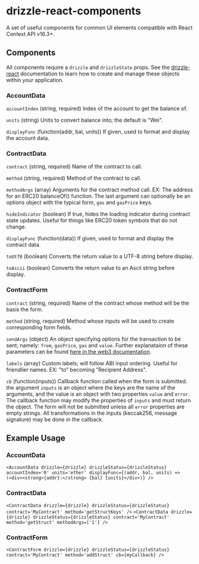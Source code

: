 # drizzle-react-components
A set of useful components for common UI elements compatible with React Context API v16.3+.

## Components

All components require a `drizzle` and `drizzleState` props. See the [drizzle-react](https://github.com/trufflesuite/drizzle-react) documentation to learn how to create and manage these objects within your application.

### AccountData

`accountIndex` (string, required) Index of the account to get the balance of.

`units` (string) Units to convert balance into; the default is "Wei".

`displayFunc` (function(addr, bal, units)) If given, used to format and display the account data. 

### ContractData

`contract` (string, required) Name of the contract to call.

`method` (string, required) Method of the contract to call.

`methodArgs` (array) Arguments for the contract method call. EX: The address for an ERC20 balanceOf() function. The last argument can optionally be an options object with the typical form, `gas` and `gasPrice` keys.

`hideIndicator` (boolean) If true, hides the loading indicator during contract state updates. Useful for things like ERC20 token symbols that do not change.

`displayFunc` (function(data)) If given, used to format and display the contract data.

`toUtf8` (boolean) Converts the return value to a UTF-8 string before display.

`toAscii` (boolean) Converts the return value to an Ascii string before display.

### ContractForm

`contract` (string, required) Name of the contract whose method will be the basis the form.

`method` (string, required) Method whose inputs will be used to create corresponding form fields.

`sendArgs` (object) An object specifying options for the transaction to be sent; namely: `from`, `gasPrice`, `gas` and `value`. Further explanataion of these parameters can be found [here in the web3 documentation](https://web3js.readthedocs.io/en/1.0/web3-eth-contract.html#id19).

`labels` (array) Custom labels; will follow ABI input ordering. Useful for friendlier names. EX: "to" becoming "Recipient Address".

`cb` (function(inputs)) Callback function called when the form is submitted. the argument `inputs` is an object where the keys are the name of the arguments, and the value is an object with two properties `value` and `error`. The callback function may modify the properties of `inputs` and must return the object. The form will not be submitted unless all `error` properties are empty strings. All transformations in the inputs (keccak256, message signature) may be done in the callback.

## Example Usage

### AccountData

`<AccountData drizzle={drizzle} drizzleStatus={drizzleStatus} accountIndex='0' units='ether' displayFunc={(addr, bal, units) => (<div><strong>{addr}:</strong> {bal} {units}</div>)} />`

### ContractData

`<ContractData drizzle={drizzle} drizzleStatus={drizzleStatus} contract='MyContract' method='getStructKeys' />`
`<ContractData drizzle={drizzle} drizzleStatus={drizzleStatus} contract='MyContract' method='getStruct' methodArgs=['1'] />`

### ContractForm

`<ContractForm drizzle={drizzle} drizzleStatus={drizzleStatus} contract='MyContract' method='addStruct' cb={myCallback} />`


